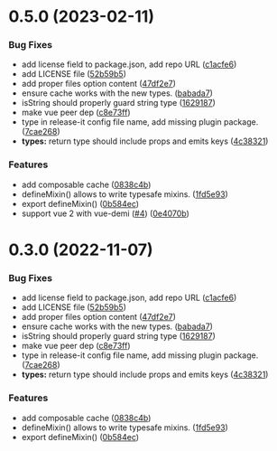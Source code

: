 

# 0.5.0 (2023-02-11)


### Bug Fixes

* add license field to package.json, add repo URL ([c1acfe6](https://github.com/bperel/vue-mixable/commit/c1acfe6eb2a882d8a893f191d7ea96e644b08392))
* add LICENSE file ([52b59b5](https://github.com/bperel/vue-mixable/commit/52b59b5620f29e9109f2ab461621851a5135424f))
* add proper files option content ([47df2e7](https://github.com/bperel/vue-mixable/commit/47df2e701a1299eef5c4aa4060cfeb69ea757ead))
* ensure cache works with the new types. ([babada7](https://github.com/bperel/vue-mixable/commit/babada7b499e0fa6c3aa6e67402aac1d3857b99d))
* isString should properly guard string type ([1629187](https://github.com/bperel/vue-mixable/commit/16291871c46a7065bf5193f08a89b8c0823a9095))
* make vue peer dep ([c8e73ff](https://github.com/bperel/vue-mixable/commit/c8e73ff0ecebec1e3a1625265b21333e6884635b))
* type in release-it config file name, add missing plugin package. ([7cae268](https://github.com/bperel/vue-mixable/commit/7cae268f7d45fa4fed9b147bb15a6b0c22645d4e))
* **types:** return type should include props and emits keys ([4c38321](https://github.com/bperel/vue-mixable/commit/4c383217a67c54e0b423fdefd96c024fa605ab7a))


### Features

* add composable cache ([0838c4b](https://github.com/bperel/vue-mixable/commit/0838c4b63811422f42c6adfd436d1a2300cadc4c))
* defineMixin() allows to write typesafe mixins. ([1fd5e93](https://github.com/bperel/vue-mixable/commit/1fd5e930f28745218519c01d34215b511458d3a7))
* export defineMixin() ([0b584ec](https://github.com/bperel/vue-mixable/commit/0b584ec12c924d7a04846567cdbf08ef6ffc0ea6))
* support vue 2 with vue-demi ([#4](https://github.com/bperel/vue-mixable/issues/4)) ([0e4070b](https://github.com/bperel/vue-mixable/commit/0e4070b2eb77394ef91aba84d4e833f8cd4bd87a))

# 0.3.0 (2022-11-07)


### Bug Fixes

* add license field to package.json, add repo URL ([c1acfe6](https://github.com/LinusBorg/vue-mixable/commit/c1acfe6eb2a882d8a893f191d7ea96e644b08392))
* add LICENSE file ([52b59b5](https://github.com/LinusBorg/vue-mixable/commit/52b59b5620f29e9109f2ab461621851a5135424f))
* add proper files option content ([47df2e7](https://github.com/LinusBorg/vue-mixable/commit/47df2e701a1299eef5c4aa4060cfeb69ea757ead))
* ensure cache works with the new types. ([babada7](https://github.com/LinusBorg/vue-mixable/commit/babada7b499e0fa6c3aa6e67402aac1d3857b99d))
* isString should properly guard string type ([1629187](https://github.com/LinusBorg/vue-mixable/commit/16291871c46a7065bf5193f08a89b8c0823a9095))
* make vue peer dep ([c8e73ff](https://github.com/LinusBorg/vue-mixable/commit/c8e73ff0ecebec1e3a1625265b21333e6884635b))
* type in release-it config file name, add missing plugin package. ([7cae268](https://github.com/LinusBorg/vue-mixable/commit/7cae268f7d45fa4fed9b147bb15a6b0c22645d4e))
* **types:** return type should include props and emits keys ([4c38321](https://github.com/LinusBorg/vue-mixable/commit/4c383217a67c54e0b423fdefd96c024fa605ab7a))


### Features

* add composable cache ([0838c4b](https://github.com/LinusBorg/vue-mixable/commit/0838c4b63811422f42c6adfd436d1a2300cadc4c))
* defineMixin() allows to write typesafe mixins. ([1fd5e93](https://github.com/LinusBorg/vue-mixable/commit/1fd5e930f28745218519c01d34215b511458d3a7))
* export defineMixin() ([0b584ec](https://github.com/LinusBorg/vue-mixable/commit/0b584ec12c924d7a04846567cdbf08ef6ffc0ea6))